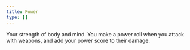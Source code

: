 ```yaml
---
title: Power
type: []
---
```


Your strength of body and mind. You make a power roll when you attack with weapons, and add your power score to their damage.
